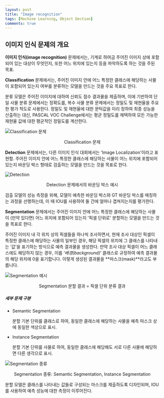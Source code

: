 ```yaml
---
layout: post
title: "Image recognition"
tags: [Machine Learning, Object Dection]
comments: true
---
```

## 이미지 인식 문제의 개요

**이미지 인식(image recognition)** 문제에서는, 기계로 하여금 주어진 이미지 상에 포함되어 있는 대상이 무엇인지, 또한 어느 위치에 있는지 등을 파악하도록 하는 것을 주된 목표.

**Classification** 문제에서는, 주어진 이미지 안에 어느 특정한 클래스에 해당하는 사물이 포함되어 있는지 여부를 분류하는 모델을 만드는 것을 주요 목표로 한다.

분류 모델은 주어진 이미지에 대하여 신뢰도 점수 결과물을 제출하며, 이에 기반하여 단일 사물 분류 문제에서는 정확도를, 복수 사물 분류 문제에서는 정밀도 및 재현율을 주요한 평가 척도로 사용한다. 정밀도 및 재현율에 대한 문턱값을 미리 정하여 최종 성능을 산출하는 대신, PASCAL VOC Challenge에서는 평균 정밀도를 채택하여 모든 가능한 재현율 값에 대한 평균적인 정밀도를 계산한다.



![Classification 문제](http://research.sualab.com/assets/images/image-recognition-overview-1/classification-model.svg)

<center>Classification 문제</center>

**Detection** 문제에서는, 다른 이미지 인식 대회에서는 'Image Localization'이라고 표현함. 주어진 이미지 안에 어느 특정한 클래스에 해당하는 사물이 어느 위치에 포함되어 있는지 바운딩 박스 형태로 검출하는 모델을 만드는 것을 목표로 한다.


![Detection](http://research.sualab.com/assets/images/image-recognition-overview-2/pascal-voc-detection-bbox-example.svg)

<center>Detection 문제에서의 바운딩 박스 예시</center>

검출 모델의 성능 측정을 위해, 모델이 예측한 바운딩 박스와 GT 바운딩 박스를 매칭하는 과정을 선행하는데, 이 때 IOU를 사용하여 둘 간에 얼마나 겹쳐지는지를 평가한다. 

**Segmentation** 문제에서는 주어진 이미지 안에 어느 특정한 클래스에 해당하는 사물이 (만약 있다면) 어느 위치에 포함되어 있는지 '픽셀 단위로' 분할하는 모델을 만드는 것을 목표로 한다. 

주어진 이미지 내 각 위치 상의 픽셀들을 하나씩 조사하면서, 현재 조사 대상인 픽셀이 특정한 클래스에 해당하는 사물의 일부인 경우, 해당 픽셀의 위치에 그 클래스를 나타내는 ‘값’을 표기하는 방식으로 예측 결과물을 생성한다. 만약 조사 대상 픽셀이 어느 클래스에도 해당하지 않는 경우, 이를 ‘*배경(background)*’ 클래스로 규정하여 예측 결과물의 해당 위치에 0을 표기합니다. 이렇게 생성된 결과물을 **마스크(mask)**라고도 부릅니다.



![Segmentation 예시](http://research.sualab.com/assets/images/image-recognition-overview-2/segmentation-result-to-values.svg)

<center>Segmentation 분할 결과 = 픽셀 단위 분류 결과</center>

##### 세부 문제 구분

- Semantic Segmentation

  분할 기본 단위를 클래스로 하여, 동일한 클래스에 해당하는 사물을 예측 마스크 상에 동일한 색상으로 표시.

- Instance Segmentation

  분할 기본 단위를 사물로 하여, 동일한 클래스에 해당해도 서로 다른 사물에 해당하면 다른 생각으로 표시.



![Segmentation 종류](http://research.sualab.com/assets/images/image-recognition-overview-2/segmentation-types.svg)

<center>Segmentation 종류: Semantic Segmentation, Instance Segmentation</center>

분할 모델은 클래스를 나타내는 값들로 구성되는 마스크를 제출하도록 디자인되며, IOU를 사용하여 예측 성능에 대한 측정이 이루어진다.
